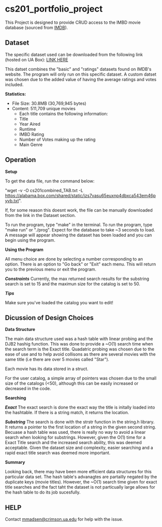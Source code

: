 # cs201_portfolio_project

This Project is designed to provide CRUD access to the IMBD
movie database (sourced from [IMDB](https://www.imdb.com/interfaces/)).

## Dataset

The specific dataset used can be downloaded from the following link (hosted on UA Box): [LINK HERE](https://alabama.box.com/shared/static/jzs7vasu65euxnp4dbxca543em46pyvb.txt)

This datset combines the "basic" and "ratings" datasets found on IMDB's website. The program will only run on this specific dataset. A
custom datset was chosen due to the added value of having the average ratings and votes included.

**Statistics:**
- File Size:   30.8MB (30,769,945 bytes)
- Content:     511,709 unique movies
  - Each title contains the following information: 
  - Title 
  - Year Aired 
  - Runtime
  - IMBD Rating 
  - Number of Votes making up the rating 
  - Main Genre
 
 
 ## Operation
 
 **Setup**

 To get the data file, run the command below: 
 
 "wget -v -O cs201combined_TAB.txt -L https://alabama.box.com/shared/static/jzs7vasu65euxnp4dbxca543em46pyvb.txt". 
 
 
 If, for some reason this doesnt work, the file can be manually downloaded from the link in the Dataset section.

 To run the program, type "make" in the terminal. To run the program, type "make run" or "./prog". Expect for the database to take ~3 seconds to load.
 A message will appear showing the dataset has been loaded and you can begin using the program.

 **Using the Program**

 All menu choice are done by selecting a number corresponding to an option. There is an option to "Go back" or "Exit" each menu.
 This will return you to the previous menu or exit the program.

 ***Constraints***
 Currently, the max returned search results for the substring search is set to 15 and the maximun size for the catalog is set to 50.

 ***Tips***

 Make sure you've loaded the catalog you want to edit!

 ## Dicussion of Design Choices
 
 **Data Structure**
 
 The main data structure used was a hash table with linear probing and the DJB2 hashig function. This was done to provide a ~O(1) 
 search time when the search term is the Exact title. Quadatric probing was chosen due to the ease of use and to help avoid collisons
 as there are several movies with the same title (i.e there are over 5 movies called "Star").

 Each movie has its data stored in a struct.

 For the user catalog, a simple array of pointers was chosen due to the small size of the catalogs (<50), although this can be easily increased
 or decreased in the code.

 **Searching**

 ***Exact***
 The exact search is done the exact way the title is initally loaded into the hashtable. If there is a string match, it returns the location.
 
 ***Substring***
 The search is done with the strstr function in the string.h library. It returns a pointer to the first location of a string in the
 given second string. Becuase a hash table was used, there is really no way to avoid a linear search when looking for substrings.
 However, given the O(1) time for a Exact Title search and the increased search ability, this was deemed acceptable. Given the dataset size and complexity, 
 easier searching and a rapid exact title search was deemed more important.
 
 **Summary**

Looking back, there may have been more efficient data structures for this particular data set. The hash table's advanagtes are partailly negated by the duplicate
keys (movie titles). However, the ~O(1) search time given for exact title searches and the fact taht the dataset is not particually large allows for the hash table
to do its job sucesfully.

 ## HELP
Contact mmadsen@crimson.ua.edu for help with the issue.
